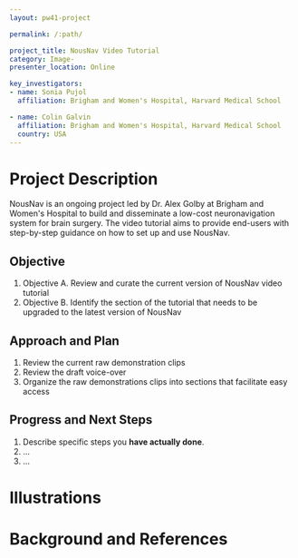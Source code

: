 ```yaml
---
layout: pw41-project

permalink: /:path/

project_title: NousNav Video Tutorial
category: Image-
presenter_location: Online

key_investigators:
- name: Sonia Pujol
  affiliation: Brigham and Women's Hospital, Harvard Medical School

- name: Colin Galvin
  affiliation: Brigham and Women's Hospital, Harvard Medical School
  country: USA
---
```


# Project Description

NousNav is an ongoing project led by Dr. Alex Golby at Brigham and Women's Hospital to build and disseminate a low-cost neuronavigation system for brain surgery.
The video tutorial aims to provide end-users with step-by-step guidance on how to set up and use NousNav. 

## Objective

<!-- Describe here WHAT you would like to achieve (what you will have as end result). -->

1. Objective A. Review and curate the current version of NousNav video tutorial
1. Objective B. Identify the section of the tutorial that needs to be upgraded to the latest version of NousNav

## Approach and Plan

<!-- Describe here HOW you would like to achieve the objectives stated above. -->

1. Review the current raw demonstration clips
1. Review the draft voice-over
1. Organize the raw demonstrations clips into sections that facilitate easy access

## Progress and Next Steps

<!-- Update this section as you make progress, describing of what you have ACTUALLY DONE.
     If there are specific steps that you could not complete then you can describe them here, too. -->

1. Describe specific steps you **have actually done**.
1. ...
1. ...

# Illustrations

<!-- Add pictures and links to videos that demonstrate what has been accomplished.
![Description of picture](Example2.jpg)
![Some more images](Example2.jpg)
-->

# Background and References

<!-- If you developed any software, include link to the source code repository.
     If possible, also add links to sample data, and to any relevant publications. -->
